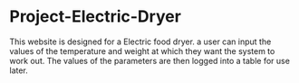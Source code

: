 # Project-Electric-Dryer

This website is designed for a Electric food dryer. 
a user can input the values of the temperature and weight at which they want the system to work out.
The values of the parameters are then logged into a table for use later.